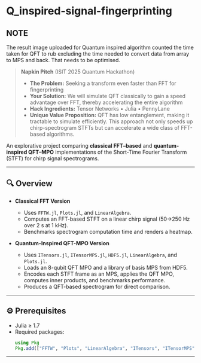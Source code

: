 
# Q_inspired-signal-fingerprinting

## NOTE
The result image uploaded for Quantum inspired algorithm counted the time taken for QFT to rub excluding the time needed to convert data from array to MPS and back. That needs to be optimised. 

> **Napkin Pitch** (ISIT 2025 Quantum Hackathon)  
>
> - **The Problem:** Seeking a transform even faster than FFT for fingerprinting  
> - **Your Solution:** We will simulate QFT classically to gain a speed advantage over FFT, thereby accelerating the entire algorithm  
> - **Hack Ingredients:** Tensor Networks • Julia • PennyLane  
> - **Unique Value Proposition:** QFT has low entanglement, making it tractable to simulate efficiently. This approach not only speeds up chirp-spectrogram STFTs but can accelerate a wide class of FFT-based algorithms.  

An explorative project comparing **classical FFT–based** and **quantum-inspired QFT–MPO** implementations of the Short-Time Fourier Transform (STFT) for chirp signal spectrograms.


---

## 🔍 Overview

- **Classical FFT Version**  
  - Uses `FFTW.jl`, `Plots.jl`, and `LinearAlgebra`.  
  - Computes an FFT-based STFT on a linear chirp signal (50→250 Hz over 2 s at 1 kHz).  
  - Benchmarks spectrogram computation time and renders a heatmap.

- **Quantum-Inspired QFT-MPO Version**  
  - Uses `ITensors.jl`, `ITensorMPS.jl`, `HDF5.jl`, `LinearAlgebra`, and `Plots.jl`.  
  - Loads an 8-qubit QFT MPO and a library of basis MPS from HDF5.  
  - Encodes each STFT frame as an MPS, applies the QFT MPO, computes inner products, and benchmarks performance.  
  - Produces a QFT-based spectrogram for direct comparison.

---

## ⚙️ Prerequisites

- Julia ≥ 1.7  
- Required packages:
  ```julia
  using Pkg
  Pkg.add(["FFTW", "Plots", "LinearAlgebra", "ITensors", "ITensorMPS", "HDF5"])

---


